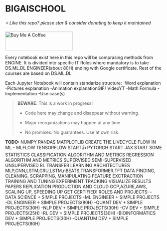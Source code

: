 # BIGAISCHOOL

*⭐️ Like this repo? please star & consider donating to keep it maintained*

<a href="https://www.buymeacoffee.com/aleksanderu" target="_blank"><img src="https://cdn.buymeacoffee.com/buttons/v2/default-yellow.png" alt="Buy Me A Coffee" style="height: 60px !important;width: 217px !important;" ></a>

Every notebook exist here in this repo will be comprasing methods from ENGINE.
It is divided into specific IT Roles where mandatory is to take DS.ML.DL ENGINEER(about 80H) ending with Google certificate.
Rest of the courses are based on DS.ML.DL

Each Jupyter Notebook will contain standarize structure:
-Word explanation
-Pictures explanation
-Animation explanationGIF/ VideoYT
-Math Formula
-Implementation
-Use case(s)


> **BEWARE**: This is a work in progress!
>
> * Code here may change and disappear without warning.
>
> * Major reorganizations may happen at any time.
>
> * No promises. No guarantees. Use at own risk.

**TODO:**
NUMPY
PANDAS
MATPLOTLIB
CREATE THE LIVECYCLE FLOW IN ML - MLFLOW
TENSORFLOW START👍
PYTORCH START
JAX START
SOME STATISTICS
CLASSIFICATION ALGORITHM AND METRICS
REGRESSION ALGORITHM AND METRICS
SUPERVISED
SEMI-SUPERVISED
UNSUPERVISED
RL
TRANSFER LEARNING
ARCHITECTURES MLP,CNN,LSTM,GRU,LSTM,nBEATS,TRANSFORMER,TFT
DATA FINDING, CLEANING, SCRAPPING, MANIPULATING
FEATURE EXCTRACTION
TRAINING AND TUNING
EXPERIMENT TRACKING
VISUALIZE RESULTS
PAPERS REPLICATION
PRODUCTION AND CLOUD GCP,AZURE,AWS, SCALING UP, SPEEDING UP
GET CERTIFIED!
ROLES AND PROJECTS:
-DATA SCIENCE + SIMPLE PROJECTS
-ML ENGINEER + SIMPLE PROJECTS
-DL ENGINEER + SIMPLE PROJECTS(80H)
-QUANT DEV + SIMPLE PROJECTS(30H)
-NLP DEV + SIMPLE PROJECTS(30H)
-CV DEV + SIMPLE PROJECTS(25H)
-RL DEV + SIMPLE PROJECTS(30H)
-BIOINFORMATICS DEV + SIMPLE PROJECTS(30H)
-QUANTUM DEV + SIMPLE PROJECTS(80H)



